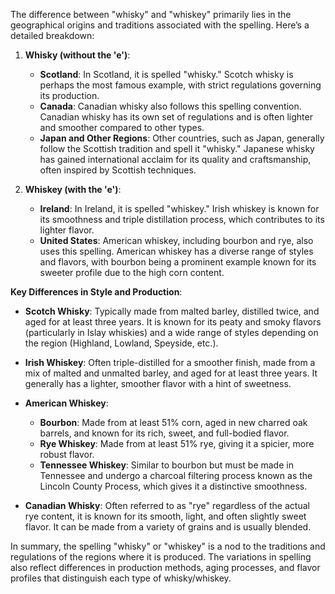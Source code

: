 The difference between "whisky" and "whiskey" primarily lies in the geographical origins and traditions associated with the spelling. Here’s a detailed breakdown:

1. **Whisky (without the 'e')**:
    
    - **Scotland**: In Scotland, it is spelled "whisky." Scotch whisky is perhaps the most famous example, with strict regulations governing its production.
    - **Canada**: Canadian whisky also follows this spelling convention. Canadian whisky has its own set of regulations and is often lighter and smoother compared to other types.
    - **Japan and Other Regions**: Other countries, such as Japan, generally follow the Scottish tradition and spell it "whisky." Japanese whisky has gained international acclaim for its quality and craftsmanship, often inspired by Scottish techniques.
2. **Whiskey (with the 'e')**:
    
    - **Ireland**: In Ireland, it is spelled "whiskey." Irish whiskey is known for its smoothness and triple distillation process, which contributes to its lighter flavor.
    - **United States**: American whiskey, including bourbon and rye, also uses this spelling. American whiskey has a diverse range of styles and flavors, with bourbon being a prominent example known for its sweeter profile due to the high corn content.

**Key Differences in Style and Production**:

- **Scotch Whisky**: Typically made from malted barley, distilled twice, and aged for at least three years. It is known for its peaty and smoky flavors (particularly in Islay whiskies) and a wide range of styles depending on the region (Highland, Lowland, Speyside, etc.).
    
- **Irish Whiskey**: Often triple-distilled for a smoother finish, made from a mix of malted and unmalted barley, and aged for at least three years. It generally has a lighter, smoother flavor with a hint of sweetness.
    
- **American Whiskey**:
    
    - **Bourbon**: Made from at least 51% corn, aged in new charred oak barrels, and known for its rich, sweet, and full-bodied flavor.
    - **Rye Whiskey**: Made from at least 51% rye, giving it a spicier, more robust flavor.
    - **Tennessee Whiskey**: Similar to bourbon but must be made in Tennessee and undergo a charcoal filtering process known as the Lincoln County Process, which gives it a distinctive smoothness.
- **Canadian Whisky**: Often referred to as "rye" regardless of the actual rye content, it is known for its smooth, light, and often slightly sweet flavor. It can be made from a variety of grains and is usually blended.
    

In summary, the spelling "whisky" or "whiskey" is a nod to the traditions and regulations of the regions where it is produced. The variations in spelling also reflect differences in production methods, aging processes, and flavor profiles that distinguish each type of whisky/whiskey.